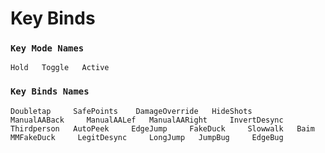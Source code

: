 # Key Binds

### `Key Mode Names`

`Hold  
Toggle  
Active`

### `Key Binds Names`

`Doubletap    
SafePoints   
DamageOverride  
HideShots    
ManualAABack    
ManualAALef  
ManualAARight    
InvertDesync    
Thirdperson  
AutoPeek    
EdgeJump    
FakeDuck    
Slowwalk  
Baim  
MMFakeDuck    
LegitDesync    
LongJump  
JumpBug    
EdgeBug`







